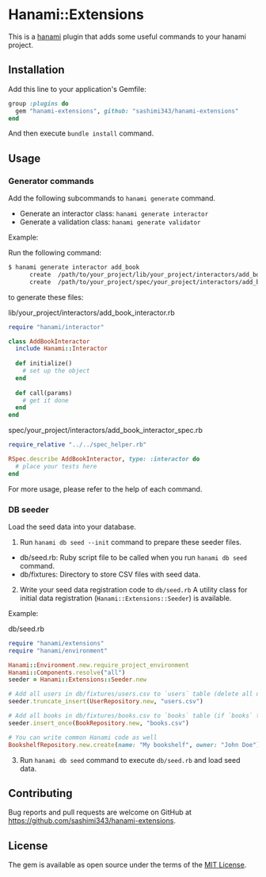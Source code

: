 # Hanami::Extensions

This is a [hanami](https://hanamirb.org/) plugin that adds some useful commands to your hanami project.

## Installation

Add this line to your application's Gemfile:

```ruby
group :plugins do
  gem "hanami-extensions", github: "sashimi343/hanami-extensions"
end
```

And then execute `bundle install` command.

## Usage

### Generator commands

Add the following subcommands to `hanami generate` command.

* Generate an interactor class: `hanami generate interactor`
* Generate a validation class: `hanami generate validator`

Example:

Run the following command:

```bash
$ hanami generate interactor add_book
      create  /path/to/your_project/lib/your_project/interactors/add_book_interactor.rb
      create  /path/to/your_project/spec/your_project/interactors/add_book_interactor_spec.rb
```

to generate these files:

lib/your_project/interactors/add_book_interactor.rb

```ruby
require "hanami/interactor"

class AddBookInteractor
  include Hanami::Interactor
  
  def initialize()
    # set up the object
  end
  
  def call(params)
    # get it done
  end
end
```

spec/your_project/interactors/add_book_interactor_spec.rb

```ruby
require_relative "../../spec_helper.rb"

RSpec.describe AddBookInteractor, type: :interactor do
  # place your tests here
end
```

For more usage, please refer to the help of each command.

### DB seeder

Load the seed data into your database.

1. Run `hanami db seed --init` command to prepare these seeder files.

* db/seed.rb: Ruby script file to be called when you run `hanami db seed` command.
* db/fixtures: Directory to store CSV files with seed data.

2. Write your seed data registration code to `db/seed.rb`
A utility class for initial data registration (`Hanami::Extensions::Seeder`) is available.

Example:

db/seed.rb

```ruby
require "hanami/extensions"
require "hanami/environment"

Hanami::Environment.new.require_project_environment
Hanami::Components.resolve("all")
seeder = Hanami::Extensions::Seeder.new

# Add all users in db/fixtures/users.csv to `users` table (delete all users before inserting)
seeder.truncate_insert(UserRepository.new, "users.csv")

# Add all books in db/fixtures/books.csv to `books` table (if `books` table is not empty, skip prpcessing)
seeder.insert_once(BookRepository.new, "books.csv")

# You can write common Hanami code as well
BookshelfRepository.new.create(name: "My bookshelf", owner: "John Doe")
```

3. Run `hanami db seed` command to execute `db/seed.rb` and load seed data.

## Contributing

Bug reports and pull requests are welcome on GitHub at https://github.com/sashimi343/hanami-extensions.

## License

The gem is available as open source under the terms of the [MIT License](https://opensource.org/licenses/MIT).
